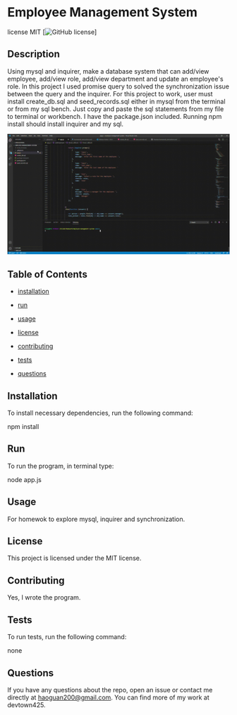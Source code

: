 
# Employee Management System

license MIT
[![GitHub license](https://img.shields.io/badge/license-MIT-blue.svg)]

## Description
Using mysql and inquirer, make a database system that can add/view employee, add/view role, add/view department and update an employee's role. In this project I used promise query to solved the synchronization issue between the query and the inquirer. For this project to work, user must install create_db.sql and seed_records.sql either in mysql from the terminal or from my sql bench. Just copy and paste the sql statements from my file to terminal or workbench. I have the package.json included. Running npm install should install inquirer and my sql.

![Employee Tracker](/EMS_demo_video.gif)

## Table of Contents 
    
* [installation](#installation)

* [run](#run)

* [usage](#usage)

* [license](#license)

* [contributing](#contributing)

* [tests](#tests)

* [questions](#questions)

## Installation

To install necessary dependencies, run the following command:

npm install

## Run

To run the program, in terminal type:

node app.js

## Usage

For homewok to explore mysql, inquirer and synchronization.

## License

This project is licensed under the MIT license.

## Contributing

Yes, I wrote the program.

## Tests

To run tests, run the following command:

none

## Questions 

If you have any questions about the repo, open an issue or contact me directly at haoguan200@gmail.com. You can find more
of my work at devtown425.      
